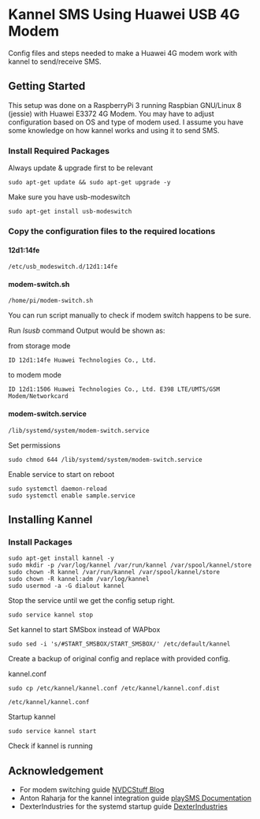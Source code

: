 # Kannel SMS Using Huawei USB 4G Modem

Config files and steps needed to make a Huawei 4G modem work with kannel to send/receive SMS.

## Getting Started

This setup was done on a RaspberryPi 3 running Raspbian GNU/Linux 8 (jessie) with Huawei E3372 4G Modem. You may have to adjust configuration based on OS and type of modem used. I assume you have some knowledge on how kannel works and using it to send SMS.

### Install Required Packages

Always update & upgrade first to be relevant

```
sudo apt-get update && sudo apt-get upgrade -y
```

Make sure you have usb-modeswitch

```
sudo apt-get install usb-modeswitch
```

### Copy the configuration files to the required locations


#### 12d1:14fe

```
/etc/usb_modeswitch.d/12d1:14fe
```


#### modem-switch.sh
```
/home/pi/modem-switch.sh
```

You can run script manually to check if modem switch happens to be sure.

Run *lsusb* command
Output would be shown as:

from storage mode

```
ID 12d1:14fe Huawei Technologies Co., Ltd.
```

to modem mode

```
ID 12d1:1506 Huawei Technologies Co., Ltd. E398 LTE/UMTS/GSM Modem/Networkcard
```



#### modem-switch.service

```
/lib/systemd/system/modem-switch.service
```

Set permissions

```
sudo chmod 644 /lib/systemd/system/modem-switch.service
```

Enable service to start on reboot

```
sudo systemctl daemon-reload
sudo systemctl enable sample.service
```

## Installing Kannel

### Install Packages

```
sudo apt-get install kannel -y
sudo mkdir -p /var/log/kannel /var/run/kannel /var/spool/kannel/store
sudo chown -R kannel /var/run/kannel /var/spool/kannel/store
sudo chown -R kannel:adm /var/log/kannel
sudo usermod -a -G dialout kannel
```

Stop the service until we get the config setup right.

```
sudo service kannel stop
```

Set kannel to start SMSbox instead of WAPbox

```
sudo sed -i 's/#START_SMSBOX/START_SMSBOX/' /etc/default/kannel
```

Create a backup of original config and replace with provided config.

kannel.conf

```
sudo cp /etc/kannel/kannel.conf /etc/kannel/kannel.conf.dist

/etc/kannel/kannel.conf
```

Startup kannel

```
sudo service kannel start
```

Check if kannel is running

## Acknowledgement
* For modem switching guide [NVDCStuff Blog](http://nvdcstuff.blogspot.com/2015/04/huawei-e3372-in-linux-raspberry-pi.html)
* Anton Raharja for the kannel integration guide [playSMS Documentation](https://help.playsms.org/en/installation/gateway/kannel/kannel_installation_on_ubuntu.html)
* DexterIndustries for the systemd startup guide [DexterIndustries](https://www.dexterindustries.com/howto/run-a-program-on-your-raspberry-pi-at-startup/)